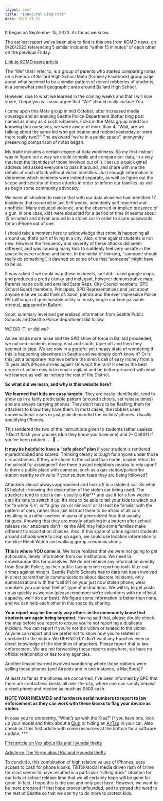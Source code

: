 ```yaml
---
layout: post
title: "Inaugural Blog Post"
date: 2023-11-22
---
```


It began on September 15, 2023. As far as we know.

The earliest report we’ve been able to find is this one from KOMO news, on 9/20/2023 referencing 5 similar incidents “within 15 minutes” of each other on the previous Friday.

[Link to KOMO news article](https://www.kiro7.com/news/local/witness-sees-aftermath-violent-attack-spd-continues-search-group-robbers/5PMDQ2VUCNB5VKUNHJ5IWKEYTA/)

The “We” that I refer to, is a group of parents who started comparing notes on a Friends of Ballard High School Meta (formerly Facebook) group page about what seemed to be a similar pattern of recent robberies of students, in a somewhat small geographic area around Ballard High School.

However, due to what we learned in the coming weeks and that I will now share, I hope you will soon agree that “We” should really include You.

I came upon this Meta group in mid October, after increased media coverage and an ensuing Seattle Police Department Blotter blog post named as many as 4 such robberies. Folks in the Meta group cried foul knowing that ourselves, we were aware of more than 4. “Wait, are we talking about the same kid who got beaten and robbed yesterday or were there really two!?” The awkward “we’re in a public space”, anonymity preserving comparison of notes began.

My trade includes a certain degree of data wonkiness. So my first instinct was to figure out a way we could compile and compare our data, in a way that kept the identities of those involved out of it. I set up a quick gmail address and asked everyone to pass it around, and share with me the details of each attack without victim identities. Just enough information to determine which incidents were indeed separate, as well as figure out the scope and severity of these attacks in order to inform our families, as well as begin some community advocacy.

We were all shocked to realize that with our data alone we had identified 17 incidents that occurred in just 5-6 weeks, admittedly self reported and unofficial. Many included violence, and the observed or implied presence of a gun. In one case, kids were abducted for a period of time (it seems about 15 minutes) and driven around in a stolen car in order to scare passwords for an iPhone out of one.

I should take a moment here to acknowledge that crime is happening all around us, that’s part of living in a city. Also, crime against students is not new. However the frequency and severity of these attacks did seem different, and was causing many kids to suddenly feel very unsafe in the space between school and home. In the midst of thinking, “someone should really do something”, it dawned on some of us that “someone” might have to be us.

It was asked if we could map these incidents, so I did. I used google maps and produced a pretty clunky and inelegant, however demonstrative map. Parents made calls and emailed State Reps, City Councilmembers, SPS School Board members, Principals, SPD Representatives and just about anyone else we could think of. Soon, patrols and the ever impressive Police RV (although of questionable utility in mostly single car lane passable streets), appeared in Ballard.

Soon, summary level and generalized information from Seattle Public Schools and Seattle Police department did follow.

WE DID IT!  or did we?

As we made more noise and the SPD show of force in Ballard proceeded, we noticed incidents moving east and south, taper off and then they seemed to stop. We are now in a grateful yet uneasy state of wondering if this is happening elsewhere in Seattle and we simply don’t know it? Or is this just a temporary reprieve before the siren’s call of easy money from a 15 year old’s iPhone strikes again? Or was it the rain? It seems the best course of action now is to remain vigilant and be better prepared with what we learned as well as include the rest of the District.

**So what did we learn, and why is this website here?**

**We learned that kids are easy targets.** They are easily identifiable, tend to show up in a fairly predictable pattern (around schools, set release times) and are always carrying phones. They don’t have to be flashing them for attackers to know they have them. In most cases, the robbers used conversational ruses or just plain demanded the victims’ phones. Usually specifying iPhones.

This rendered the two of the instructions given to students rather useless. 1-Don’t flash your phones (duh they know you have one) and 2- Call 911 if you’ve been robbed.  …  🤔 ..

**It may be helpful to have a “safe place” plan** if your student is rendered injured/robbed and scared. Thinking clearly is tough for anyone under those circumstances. If they are closer to the school than home, maybe return to the school for assistance? Are there trusted neighbors nearby to rely upon? Is there a public place with cameras, such as a gas station/police/fire station nearby to drive to if your student fears they are being followed?

Attackers almost always approached and took off in a (stolen) car. So what IS helpful - knowing the description of the stolen car being used. The attackers tend to steal a car- usually a Kia*** and use it for a few weeks until it’s time to switch it up. It’s nice to be able to tell your kids to watch out for “a white Kia”, or “a gray van or minivan” or at least be familiar with the pattern of cars, rather than just instruct them to be afraid of all cars resulting in a rather useless miasma of generalized fear that usually fatigues. Knowing that they are mostly attacking in a pattern after school release (our attackers don’t like the AM) may help some families make different transportation choices. Also, if this spate of crime against students around schools were to crop up again, we could use location information to mobilize Block Watch and walking group communications.

**This is where YOU come in.** We have realized that we were not going to get actionable, timely information from our institutions. We need to crowdsource this for ourselves. We do not receive any information directly from Seattle Police, as their public facing crime reporting tools filter out crimes against minors. Seattle Public Schools has to date not been involved in direct parent/family communications about discrete incidents, only summarizations with the “call 911 on your just now stolen phone, wear sneakers you can beat feet in” type of instructions. We will try to get posts up as quickly as we can (please remember we’re volunteers with no official capacity, we’ll do our best). We figure some information is better than none, and we can help each other in this space by sharing.

**Your report may be the only way others in the community know that students are again being targeted.** Having said that, please double check the map before you report to ensure you’re not reporting a duplicate incident. You can report if you’re not the victim or related to the victim. Anyone can report and we prefer not to know how you’re related or unrelated to the victim. We DEFINITELY don’t want any hunches even or direct knowledge of the identities of attackers. Please report that to law enforcement. We are not forwarding these reports anywhere, we have no official relationship or ties to any agencies.

Another lesson learned involved wondering where these robbers were selling these phones (and Airpods and in one instance, a MacBook)?

At least as far as the phones are concerned, I’ve been informed by SPD that there are contactless kiosks all over the city, where one can simply deposit a reset phone and receive as much as $500 cash.  

**NOTE YOUR IMEI/MEID and hardware serial numbers to report to law enforcement as they can work with these kiosks to flag your device as stolen.**

In case you’re wondering, “What’s up with the Kias?”  If you have one, look up your model and think about a [Club](https://www.amazon.com/Club-1000-Original-Steering-Wheel/dp/B0000CBILL/) or hiding an [AirTag](https://www.amazon.com/Apple-MX532AM-A-AirTag/dp/B0933BVK6T/) in your car.  Also check out this first article with some resources at the bottom for a software update. ***


[First article on Vox about Kia and Hyundai thefts](https://www.vox.com/technology/2023/6/1/23742757/kia-hyundai-challenge-tiktok-instagram-youtube)

[Article on The Verge about Kia and Hyundai thefts](https://www.theverge.com/2023/5/18/23729229/hyundai-kia-settlement-car-theft-challenge-tiktok)

To conclude, this combination of high relative values of iPhones, easy access to cash for phone kiosks, TikTok/social media driven rash of crime for clout seems to have resulted in a particular “sitting duck” situation for our kids at school release time that we all certainly hope will be gone for good. In fact, I hope this is the one and only post here. However, we want to be more prepared if that hope proves unfounded, and to spread the word to the rest of Seattle so that we can try to do more to protect kids.

